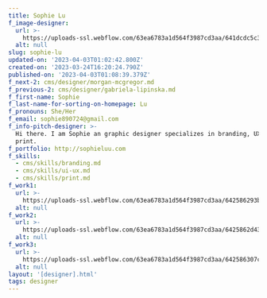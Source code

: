 ```yaml
---
title: Sophie Lu
f_image-designer:
  url: >-
    https://uploads-ssl.webflow.com/63ea6783a1d564f3987cd3aa/641dcdc5c3401d3513f19aa8_sophie-lu-1.jpg
  alt: null
slug: sophie-lu
updated-on: '2023-04-03T01:02:42.800Z'
created-on: '2023-03-24T16:20:24.790Z'
published-on: '2023-04-03T01:08:39.379Z'
f_next-2: cms/designer/morgan-mcgregor.md
f_previous-2: cms/designer/gabriela-lipinska.md
f_first-name: Sophie
f_last-name-for-sorting-on-homepage: Lu
f_pronouns: She/Her
f_email: sophie890724@gmail.com
f_info-pitch-designer: >-
  Hi there. I am Sophie an graphic designer specializes in branding, UX/UI, and
  print. 
f_portfolio: http://sophieluu.com
f_skills:
  - cms/skills/branding.md
  - cms/skills/ui-ux.md
  - cms/skills/print.md
f_work1:
  url: >-
    https://uploads-ssl.webflow.com/63ea6783a1d564f3987cd3aa/642586293b49e13d235a6c59_Lu-Sophie-grad-show-work-img1.jpg
  alt: null
f_work2:
  url: >-
    https://uploads-ssl.webflow.com/63ea6783a1d564f3987cd3aa/6425862d432e050106b17007_Lu-Sophie-grad-show-work-img2.jpg
  alt: null
f_work3:
  url: >-
    https://uploads-ssl.webflow.com/63ea6783a1d564f3987cd3aa/642586307c318522e2eab7e2_Lu-Sophie-grad-show-work-img3.jpg
  alt: null
layout: '[designer].html'
tags: designer
---
```



